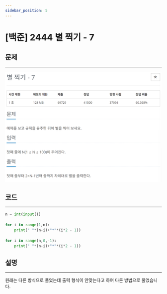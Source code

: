 ```yaml
---
sidebar_position: 5
---
```


# [백준] 2444 별 찍기 - 7

## 문제
---

![Alt text](./img/1-30/image5.png)

## 코드
---

```python
n = int(input())

for i in range(1,n):
    print(" "*(n-i)+"*"*(i*2 - 1))

for i in range(n,0,-1):
    print(" "*(n-i)+"*"*(i*2 - 1))
```


## 설명
---

원래는 다른 방식으로 풀었는데 출력 형식이 안맞는다고 하여 다른 방법으로 풀었습니다.